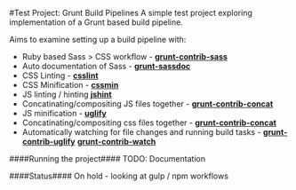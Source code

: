 #Test Project: Grunt Build Pipelines
A simple test project exploring implementation of a Grunt based build pipeline.

Aims to examine setting up a build pipeline with:
- Ruby based Sass > CSS workflow - [**grunt-contrib-sass**](https://github.com/gruntjs/grunt-contrib-sass)
- Auto documentation of Sass - [**grunt-sassdoc**](https://github.com/SassDoc/grunt-sassdoc)
- CSS Linting - [**csslint**](https://github.com/gruntjs/grunt-contrib-csslint)
- CSS Minification - [**cssmin**](https://github.com/gruntjs/grunt-contrib-cssmin)
- JS linting / hinting [**jshint**](https://github.com/gruntjs/grunt-contrib-jshint)
- Concatinating/compositing JS files together - [**grunt-contrib-concat**](https://github.com/gruntjs/grunt-contrib-concat)
- JS minification - [**uglify**](https://github.com/gruntjs/grunt-contrib-uglify)
- Concatinating/compositing css files together - [**grunt-contrib-concat**](https://github.com/gruntjs/grunt-contrib-concat)
- Automatically watching for file changes and running build tasks - [**grunt-contrib-uglify**](https://github.com/gruntjs/grunt-contrib-uglify) [**grunt-contrib-watch**](https://github.com/gruntjs/grunt-contrib-watch)

####Running the project####
TODO: Documentation

####Status####
On hold - looking at gulp / npm workflows
